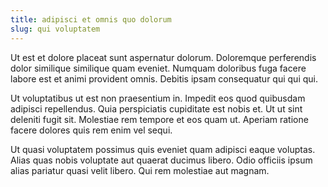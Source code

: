 ```yaml
---
title: adipisci et omnis quo dolorum
slug: qui voluptatem
---
```


Ut est et dolore placeat sunt aspernatur dolorum. Doloremque perferendis dolor similique similique quam eveniet. Numquam doloribus fuga facere labore est et animi provident omnis. Debitis ipsam consequatur qui qui qui.

Ut voluptatibus ut est non praesentium in. Impedit eos quod quibusdam adipisci repellendus. Quia perspiciatis cupiditate est nobis et. Ut ut sint deleniti fugit sit. Molestiae rem tempore et eos quam ut. Aperiam ratione facere dolores quis rem enim vel sequi.

Ut quasi voluptatem possimus quis eveniet quam adipisci eaque voluptas. Alias quas nobis voluptate aut quaerat ducimus libero. Odio officiis ipsum alias pariatur quasi velit libero. Qui rem molestiae aut magnam.
